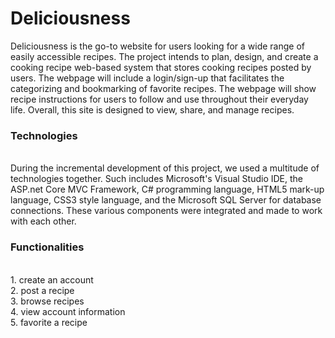 # Deliciousness

Deliciousness is the go-to website for users looking for a wide range of easily accessible recipes. The project intends to plan, design, and create a cooking recipe web-based system that stores cooking recipes posted by users. The webpage will include a login/sign-up that facilitates the categorizing and bookmarking of favorite recipes. The webpage will show recipe instructions for users to follow and use throughout their everyday life. Overall, this  site is designed to view, share, and manage recipes. 
<br>
<h3>Technologies</h3>
<br>
During the incremental development of this project, we used a multitude of technologies together. Such includes Microsoft's Visual Studio IDE, the ASP.net Core MVC Framework, C# programming language, HTML5 mark-up language, CSS3 style language, and the Microsoft SQL Server for database connections. These various components were integrated and made to work with each other.
<br>
<h3>Functionalities</h3>
<br>
1.	create an account
<br>
2.	post a recipe
<br>
3.	browse recipes
<br>
4.	view account information
<br>
5.	favorite a recipe
